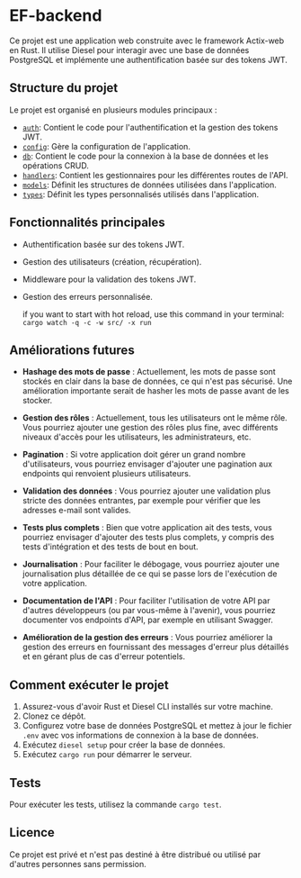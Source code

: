 # EF-backend 

Ce projet est une application web construite avec le framework Actix-web en Rust. Il utilise Diesel pour interagir avec une base de données PostgreSQL et implémente une authentification basée sur des tokens JWT.

## Structure du projet

Le projet est organisé en plusieurs modules principaux :

- [`auth`](src/auth/): Contient le code pour l'authentification et la gestion des tokens JWT.
- [`config`](src/config.rs): Gère la configuration de l'application.
- [`db`](src/db/): Contient le code pour la connexion à la base de données et les opérations CRUD.
- [`handlers`](src/handlers/): Contient les gestionnaires pour les différentes routes de l'API.
- [`models`](src/models/): Définit les structures de données utilisées dans l'application.
- [`types`](src/types/): Définit les types personnalisés utilisés dans l'application.

## Fonctionnalités principales

- Authentification basée sur des tokens JWT.
- Gestion des utilisateurs (création, récupération).
- Middleware pour la validation des tokens JWT.
- Gestion des erreurs personnalisée.

  if you want to start with hot reload, use this command in your terminal:  
`cargo watch -q -c -w src/ -x run`

## Améliorations futures

- **Hashage des mots de passe** : Actuellement, les mots de passe sont stockés en clair dans la base de données, ce qui n'est pas sécurisé. Une amélioration importante serait de hasher les mots de passe avant de les stocker.

- **Gestion des rôles** : Actuellement, tous les utilisateurs ont le même rôle. Vous pourriez ajouter une gestion des rôles plus fine, avec différents niveaux d'accès pour les utilisateurs, les administrateurs, etc.

- **Pagination** : Si votre application doit gérer un grand nombre d'utilisateurs, vous pourriez envisager d'ajouter une pagination aux endpoints qui renvoient plusieurs utilisateurs.

- **Validation des données** : Vous pourriez ajouter une validation plus stricte des données entrantes, par exemple pour vérifier que les adresses e-mail sont valides.

- **Tests plus complets** : Bien que votre application ait des tests, vous pourriez envisager d'ajouter des tests plus complets, y compris des tests d'intégration et des tests de bout en bout.

- **Journalisation** : Pour faciliter le débogage, vous pourriez ajouter une journalisation plus détaillée de ce qui se passe lors de l'exécution de votre application.

- **Documentation de l'API** : Pour faciliter l'utilisation de votre API par d'autres développeurs (ou par vous-même à l'avenir), vous pourriez documenter vos endpoints d'API, par exemple en utilisant Swagger.

- **Amélioration de la gestion des erreurs** : Vous pourriez améliorer la gestion des erreurs en fournissant des messages d'erreur plus détaillés et en gérant plus de cas d'erreur potentiels.

## Comment exécuter le projet

1. Assurez-vous d'avoir Rust et Diesel CLI installés sur votre machine.
2. Clonez ce dépôt.
3. Configurez votre base de données PostgreSQL et mettez à jour le fichier `.env` avec vos informations de connexion à la base de données.
4. Exécutez `diesel setup` pour créer la base de données.
5. Exécutez `cargo run` pour démarrer le serveur.

## Tests

Pour exécuter les tests, utilisez la commande `cargo test`.

## Licence

Ce projet est privé et n'est pas destiné à être distribué ou utilisé par d'autres personnes sans permission.
